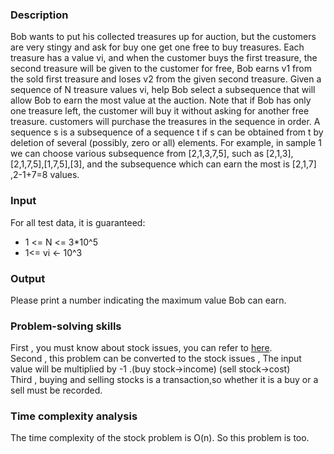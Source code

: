 <h3>Description</h3>
<p>
  Bob wants to put his collected treasures up for auction, but the customers are very stingy and ask for buy one get one free to buy treasures.
Each treasure has a value vi, and when the customer buys the first treasure, the second treasure will be given to the customer for free, Bob earns v1​ from the sold first treasure and loses v2 from the given second treasure.
Given a sequence of N treasure values vi, help Bob select a subsequence that will allow Bob to earn the most value at the auction.
Note that
if Bob has only one treasure left, the customer will buy it without asking for another free treasure.
customers will purchase the treasures in the sequence in order.
A sequence s is a subsequence of a sequence t if s can be obtained from t by deletion of several (possibly, zero or all) elements.
For example, in sample 1 we can choose various subsequence from [2,1,3,7,5], such as [2,1,3],[2,1,7,5],[1,7,5],[3], and the subsequence which can earn the most is [2,1,7] ,2-1+7=8 values.
</p>
<h3>Input</h3>
<p>
  For all test data, it is guaranteed:
    <ul>
      <li>1 <= N <= 3*10^5</li>
      <li>1<= vi <- 10^3</li>
    </ul>
</p>
<h3>Output</h3>
<p>
  Please print a number indicating the maximum value Bob can earn.
</p>
<h3>Problem-solving skills</h3>
<p>
  First , you must know about stock issues, you can refer to <a href="https://leetcode.com/problems/best-time-to-buy-and-sell-stock-iv/">here</a>. </br>
  Second , this problem  can be converted to  the stock issues , The input value will be multiplied by -1 .(buy stock->income) (sell stock->cost) </br>
  Third , buying and selling stocks is a transaction,so whether it is a buy or a sell must be recorded. 
</p>
<h3>Time complexity analysis</h3>
  <p>
    The time complexity of the stock problem is O(n). So this problem is too.
  </p>
